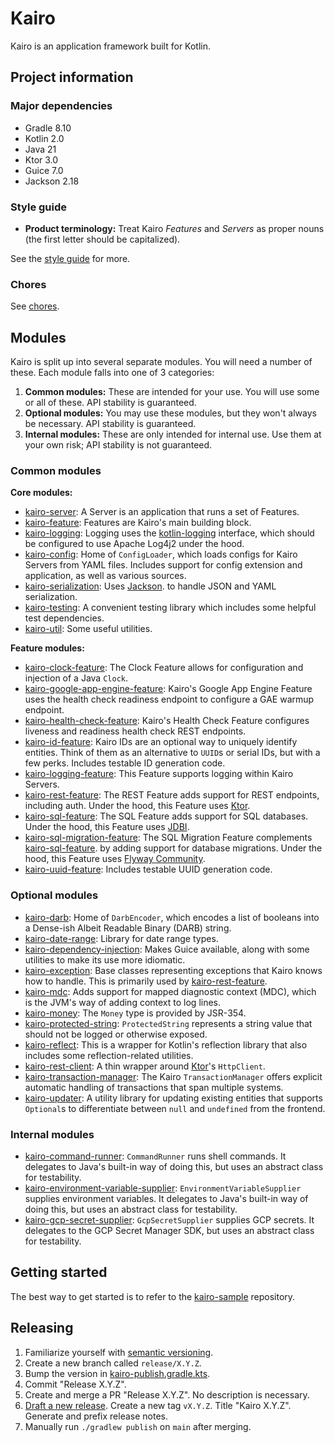 # Kairo

Kairo is an application framework built for Kotlin.

## Project information

### Major dependencies

- Gradle 8.10
- Kotlin 2.0
- Java 21
- Ktor 3.0
- Guice 7.0
- Jackson 2.18

### Style guide

- **Product terminology:**
  Treat Kairo _Features_ and _Servers_ as proper nouns (the first letter should be capitalized).

See the [style guide](./docs/style-guide.md) for more.

### Chores

See [chores](./docs/chores.md).

## Modules

Kairo is split up into several separate modules.
You will need a number of these.
Each module falls into one of 3 categories:

1. **Common modules:**
   These are intended for your use.
   You will use some or all of these.
   API stability is guaranteed.
2. **Optional modules:**
   You may use these modules, but they won't always be necessary.
   API stability is guaranteed.
3. **Internal modules:**
   These are only intended for internal use.
   Use them at your own risk; API stability is not guaranteed.

### Common modules

**Core modules:**

- [kairo-server](./kairo-server):
  A Server is an application that runs a set of Features.
- [kairo-feature](./kairo-feature):
  Features are Kairo's main building block.
- [kairo-logging](./kairo-logging):
  Logging uses the [kotlin-logging](https://github.com/oshai/kotlin-logging) interface,
  which should be configured to use Apache Log4j2 under the hood.
- [kairo-config](./kairo-config):
  Home of `ConfigLoader`, which loads configs for Kairo Servers from YAML files.
  Includes support for config extension and application,
  as well as various sources.
- [kairo-serialization](./kairo-serialization):
  Uses [Jackson](https://github.com/FasterXML/jackson).
  to handle JSON and YAML serialization.
- [kairo-testing](./kairo-testing):
  A convenient testing library which includes some helpful test dependencies.
- [kairo-util](./kairo-util):
  Some useful utilities.

**Feature modules:**

- [kairo-clock-feature](./kairo-clock-feature):
  The Clock Feature allows for configuration and injection of a Java `Clock`.
- [kairo-google-app-engine-feature](./kairo-google-app-engine-feature):
  Kairo's Google App Engine Feature uses the health check readiness endpoint
  to configure a GAE warmup endpoint.
- [kairo-health-check-feature](./kairo-health-check-feature):
  Kairo's Health Check Feature configures liveness and readiness health check REST endpoints.
- [kairo-id-feature](./kairo-id-feature):
  Kairo IDs are an optional way to uniquely identify entities.
  Think of them as an alternative to `UUID`s or serial IDs, but with a few perks.
  Includes testable ID generation code.
- [kairo-logging-feature](./kairo-logging-feature):
  This Feature supports logging within Kairo Servers.
- [kairo-rest-feature](./kairo-rest-feature):
  The REST Feature adds support for REST endpoints, including auth.
  Under the hood, this Feature uses [Ktor](https://ktor.io/).
- [kairo-sql-feature](./kairo-sql-feature):
  The SQL Feature adds support for SQL databases.
  Under the hood, this Feature uses [JDBI](https://jdbi.org/).
- [kairo-sql-migration-feature](./kairo-sql-migration-feature):
  The SQL Migration Feature complements [kairo-sql-feature](./kairo-sql-feature).
  by adding support for database migrations.
  Under the hood, this Feature uses [Flyway Community](https://www.red-gate.com/products/flyway/community/).
- [kairo-uuid-feature](./kairo-uuid-feature):
  Includes testable UUID generation code.

### Optional modules

- [kairo-darb](./kairo-darb):
  Home of `DarbEncoder`, which encodes a list of booleans into a Dense-ish Albeit Readable Binary (DARB) string.
- [kairo-date-range](./kairo-date-range):
  Library for date range types.
- [kairo-dependency-injection](./kairo-dependency-injection):
  Makes Guice available,
  along with some utilities to make its use more idiomatic.
- [kairo-exception](./kairo-exception):
  Base classes representing exceptions that Kairo knows how to handle.
  This is primarily used by [kairo-rest-feature](./kairo-rest-feature).
- [kairo-mdc](./kairo-mdc):
  Adds support for mapped diagnostic context (MDC),
  which is the JVM's way of adding context to log lines.
- [kairo-money](./kairo-money):
  The `Money` type is provided by JSR-354.
- [kairo-protected-string](./kairo-protected-string):
  `ProtectedString` represents a string value that should not be logged or otherwise exposed.
- [kairo-reflect](./kairo-reflect):
  This is a wrapper for Kotlin's reflection library
  that also includes some reflection-related utilities.
- [kairo-rest-client](./kairo-rest-client):
  A thin wrapper around [Ktor](https://ktor.io/)'s `HttpClient`.
- [kairo-transaction-manager](./kairo-transaction-manager):
  The Kairo `TransactionManager` offers explicit automatic handling of transactions that span multiple systems.
- [kairo-updater](./kairo-updater):
  A utility library for updating existing entities
  that supports `Optional`s to differentiate between `null` and `undefined` from the frontend.

### Internal modules

- [kairo-command-runner](./kairo-command-runner):
  `CommandRunner` runs shell commands.
  It delegates to Java's built-in way of doing this,
  but uses an abstract class for testability.
- [kairo-environment-variable-supplier](./kairo-environment-variable-supplier):
  `EnvironmentVariableSupplier` supplies environment variables.
  It delegates to Java's built-in way of doing this,
  but uses an abstract class for testability.
- [kairo-gcp-secret-supplier](./kairo-gcp-secret-supplier):
  `GcpSecretSupplier` supplies GCP secrets.
  It delegates to the GCP Secret Manager SDK,
  but uses an abstract class for testability.

## Getting started

The best way to get started is to refer to the
[kairo-sample](https://github.com/hudson155/kairo-sample) repository.

## Releasing

1. Familiarize yourself with [semantic versioning](https://semver.org/).
2. Create a new branch called `release/X.Y.Z`.
3. Bump the version in [kairo-publish.gradle.kts](./buildSrc/src/main/kotlin/kairo-publish.gradle.kts).
4. Commit "Release X.Y.Z".
5. Create and merge a PR "Release X.Y.Z". No description is necessary.
6. [Draft a new release](https://github.com/hudson155/kairo/releases/new).
   Create a new tag `vX.Y.Z`.
   Title "Kairo X.Y.Z".
   Generate and prefix release notes.
7. Manually run `./gradlew publish` on `main` after merging.
